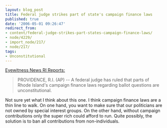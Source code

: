 ```yaml
---
layout: blog_post
title: Federal judge strikes part of state's campaign finance laws
published: true
date: '2006-05-01 09:26:47'
redirect_from:
- content/federal-judge-strikes-part-states-campaign-finance-laws/
- node/4229/
- import_node/217/
- node/217/
tags:
- Unconstitutional
---
```


[Eyewitness News RI Reports:](http://www.eyewitnessnewstv.com/Global/story.asp?S=4831469&nav=F2DO)

> PROVIDENCE, R.I. (AP) -- A federal judge has ruled that parts of Rhode Island's campaign finance laws regarding ballot questions are unconstitutional.

Not sure yet what I think about this one. I think campaign finance laws are a thin line to walk. On one hand, you want to make sure that our politicians are not owned by special interest groups. On the other hand, without campaign contributions only the super rich could afford to run. Quite possibly, the solution is to ban all contributions from non-individuals.
